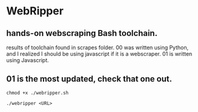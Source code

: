 # WebRipper
## hands-on webscraping Bash toolchain.
results of toolchain found in scrapes folder. 00 was written using Python, and I realized I should be using javascript if it is a webscraper. 01 is written using Javascript.

## 01 is the most updated, check that one out.
``
chmod +x ./webripper.sh
``
  
``
./webripper <URL>
``
